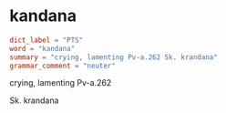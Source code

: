 # kandana

``` toml
dict_label = "PTS"
word = "kandana"
summary = "crying, lamenting Pv-a.262 Sk. krandana"
grammar_comment = "neuter"
```

crying, lamenting Pv\-a.262

Sk. krandana

